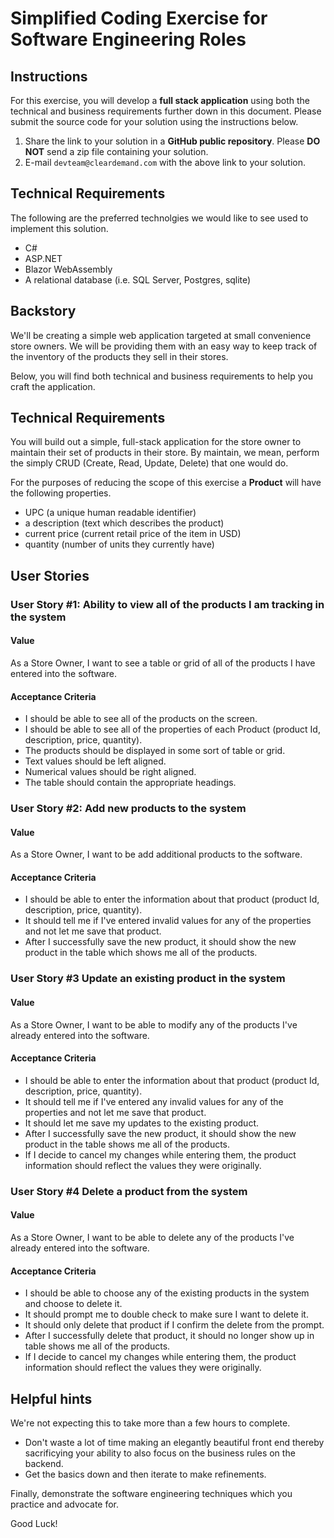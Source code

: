 # Simplified Coding Exercise for Software Engineering Roles

## Instructions

For this exercise, you will develop a **full stack application** using both the technical and business requirements further down in this document. Please submit the source code for your solution using the instructions below.

1. Share the link to your solution in a **GitHub public repository**.  Please **DO NOT** send a zip file containing your solution.
1. E-mail `devteam@cleardemand.com` with the above link to your solution.

## Technical Requirements

The following are the preferred technolgies we would like to see used to implement this solution.

* C#
* ASP.NET
* Blazor WebAssembly
* A relational database (i.e. SQL Server, Postgres, sqlite)

## Backstory

We'll be creating a simple web application targeted at small convenience store owners.  We will be providing them with an easy way to keep track of the inventory of the products they sell in their stores. 

Below, you will find both technical and business requirements to help you craft the application.

## Technical Requirements

You will build out a simple, full-stack application for the store owner to maintain their set of products in their store.  By maintain, we mean, perform the simply CRUD (Create, Read, Update, Delete) that one would do. 

For the purposes of reducing the scope of this exercise a **Product** will have the following properties.
  * UPC (a unique human readable identifier)
  * a description (text which describes the product)
  * current price (current retail price of the item in USD)
  * quantity (number of units they currently have)

## User Stories

### User Story #1: Ability to view all of the products I am tracking in the system

#### Value

As a Store Owner, I want to see a table or grid of all of the products I have entered into the software.

#### Acceptance Criteria

* I should be able to see all of the products on the screen.
* I should be able to see all of the properties of each Product (product Id, description, price, quantity).
* The products should be displayed in some sort of table or grid.
* Text values should be left aligned.
* Numerical values should be right aligned.
* The table should contain the appropriate headings.

### User Story #2: Add new products to the system

#### Value

As a Store Owner, I want to be add additional products to the software.

#### Acceptance Criteria

* I should be able to enter the information about that product (product Id, description, price, quantity).
* It should tell me if I've entered invalid values for any of the properties and not let me save that product.
* After I successfully save the new product, it should show the new product in the table which shows me all of the products.

### User Story #3 Update an existing product in the system

#### Value

As a Store Owner, I want to be able to modify any of the products I've already entered into the software.

#### Acceptance Criteria

* I should be able to enter the information about that product (product Id, description, price, quantity).
* It should tell me if I've entered any invalid values for any of the properties and not let me save that product.
* It should let me save my updates to the existing product.
* After I successfully save the new product, it should show the new product in the table shows me all of the products.
* If I decide to cancel my changes while entering them, the product information should reflect the values they were originally.

### User Story #4 Delete a product from the system

#### Value

As a Store Owner, I want to be able to delete any of the products I've already entered into the software.

#### Acceptance Criteria
* I should be able to choose any of the existing products in the system and choose to delete it.
* It should prompt me to double check to make sure I want to delete it.
* It should only delete that product if I confirm the delete from the prompt.
* After I successfully delete that product, it should no longer show up in table shows me all of the products.
* If I decide to cancel my changes while entering them, the product information should reflect the values they were originally.

## Helpful hints

We're not expecting this to take more than a few hours to complete.
* Don't waste a lot of time making an elegantly beautiful front end thereby sacrificying your ability to also focus on the business rules on the backend.
* Get the basics down and then iterate to make refinements.

Finally, demonstrate the software engineering techniques which you practice and advocate for.

Good Luck!
